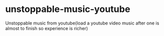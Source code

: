 # unstoppable-music-youtube
Unstoppable music from youtube(load a youtube video music after one is almost to finish so experience is richer)
